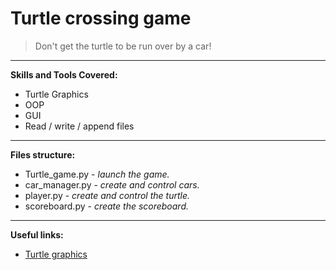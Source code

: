 # Turtle crossing game

> Don't get the turtle to be run over by a car!
---
**Skills and Tools Covered:**
- Turtle Graphics
- OOP
- GUI
- Read / write / append files
---

**Files structure:**
* Turtle_game.py - _launch the game._  
* car_manager.py - _create and control cars._  
* player.py - _create and control the turtle._  
* scoreboard.py - _create the scoreboard._
---
**Useful links:**
- [Turtle graphics](https://docs.python.org/3/library/turtle.html#)

